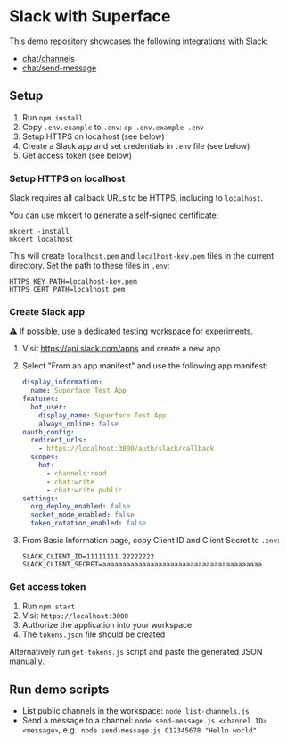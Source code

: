# Slack with Superface

This demo repository showcases the following integrations with Slack:

- [chat/channels](https://superface.ai/chat/channels)
- [chat/send-message](https://superface.ai/chat/send-message)

## Setup

1. Run `npm install`
2. Copy `.env.example` to `.env`: `cp .env.example .env`
3. Setup HTTPS on localhost (see below)
4. Create a Slack app and set credentials in `.env` file (see below)
5. Get access token (see below)

### Setup HTTPS on localhost

Slack requires all callback URLs to be HTTPS, including to `localhost`.

You can use [mkcert](https://github.com/FiloSottile/mkcert) to generate a self-signed certificate:

```shell
mkcert -install
mkcert localhost
```

This will create `localhost.pem` and `localhost-key.pem` files in the current directory. Set the path to these files in `.env`:

```
HTTPS_KEY_PATH=localhost-key.pem
HTTPS_CERT_PATH=localhost.pem
```

<!-- FIXME
### Use a tunneling proxy

Alternatively you can use a tunneling proxy to receive a callback, e.g. [ngrok](https://ngrok.com/) or [localhost.run](https://localhost.run/). By default, the server listens on port 3000
-->

### Create Slack app

⚠ If possible, use a dedicated testing workspace for experiments.

1. Visit https://api.slack.com/apps and create a new app
2. Select "From an app manifest" and use the following app manifest:

   ```yaml
   display_information:
     name: Superface Test App
   features:
     bot_user:
       display_name: Superface Test App
       always_online: false
   oauth_config:
     redirect_urls:
       - https://localhost:3000/auth/slack/callback
     scopes:
       bot:
         - channels:read
         - chat:write
         - chat:write.public
   settings:
     org_deploy_enabled: false
     socket_mode_enabled: false
     token_rotation_enabled: false
   ```

3. From Basic Information page, copy Client ID and Client Secret to `.env`:

   ```
   SLACK_CLIENT_ID=11111111.22222222
   SLACK_CLIENT_SECRET=aaaaaaaaaaaaaaaaaaaaaaaaaaaaaaaaaaaaaaaa
   ```

### Get access token

1. Run `npm start`
2. Visit `https://localhost:3000`
3. Authorize the application into your workspace
4. The `tokens.json` file should be created

Alternatively run `get-tokens.js` script and paste the generated JSON manually.

## Run demo scripts

- List public channels in the workspace: `node list-channels.js`
- Send a message to a channel: `node send-message.js <channel ID> <message>`, e.g.: `node send-message.js C12345678 "Hello world"`
